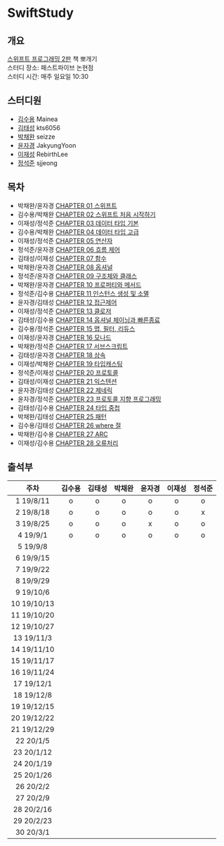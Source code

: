 # SwiftStudy
## 개요
[스위프트 프로그래밍 2판](http://www.hanbit.co.kr/store/books/look.php?p_code=B2206901403) 책 뽀개기  
스터디 장소: 패스트파이브 논현점  
스터디 시간: 매주 일요일 10:30


## 스터디원
- [김수용](https://github.com/Mainea) Mainea
- [김태성](https://github.com/kts6056) kts6056
- [박채완](https://github.com/seizze) seizze
- [윤자경](https://github.com/JakyungYoon) JakyungYoon
- [이재성](https://github.com/RebirthLee) RebirthLee
- [정석준](https://github.com/sjjeong) sjjeong

## 목차
- 박채완/윤자경 [CHAPTER 01 스위프트](./CHAPTER01/README.md)
- 김수용/박채완 [CHAPTER 02 스위프트 처음 시작하기](./CHAPTER02/README.md)
- 이재성/정석준 [CHAPTER 03 데이터 타입 기본](./CHAPTER03/README.md)
- 김수용/박채완 [CHAPTER 04 데이터 타입 고급](./CHAPTER04/README.md)
- 이재성/정석준 [CHAPTER 05 연산자](./CHAPTER05/README.md)
- 정석준/윤자경 [CHAPTER 06 흐름 제어](./CHAPTER06/README.md)
- 김태성/이재성 [CHAPTER 07 함수](./CHAPTER07/README.md)
- 박채완/윤자경 [CHAPTER 08 옵셔널](./CHAPTER08/README.md)
- 정석준/윤자경 [CHAPTER 09 구조체와 클래스](./CHAPTER09/README.md)
- 박채완/윤자경 [CHAPTER 10 프로퍼티와 메서드](./CHAPTER10/README.md)
- 정석준/김수용 [CHAPTER 11 인스턴스 생성 및 소멸](./CHAPTER11/README.md)
- 윤자경/김태성 [CHAPTER 12 접근제어](./CHAPTER12/README.md)
- 이재성/정석준 [CHAPTER 13 클로저](./CHAPTER13/README.md)
- 김태성/김수용 [CHAPTER 14 옵셔널 체이닝과 빠른종료](./CHAPTER14/README.md)
- 김수용/정석준 [CHAPTER 15 맵, 필터, 리듀스](./CHAPTER15/README.md)
- 이재성/윤자경 [CHAPTER 16 모나드](./CHAPTER16/README.md)
- 박채완/정석준 [CHAPTER 17 서브스크립트](./CHAPTER17/README.md)
- 김태성/윤자경 [CHAPTER 18 상속](./CHAPTER18/README.md)
- 이재성/박채완 [CHAPTER 19 타입캐스팅](./CHAPTER19/README.md)
- 정석준/이재성 [CHAPTER 20 프로토콜](./CHAPTER20/README.md)
- 김태성/이재성 [CHAPTER 21 익스텐션](./CHAPTER21/README.md)
- 윤자경/김태성 [CHAPTER 22 제네릭](./CHAPTER22/README.md)
- 윤자경/정석준 [CHAPTER 23 프로토콜 지향 프로그래밍](./CHAPTER23/README.md)
- 김태성/김수용 [CHAPTER 24 타입 중첩](./CHAPTER24/README.md)
- 박채완/김태성 [CHAPTER 25 패턴](./CHAPTER25/README.md)
- 김수용/김태성 [CHAPTER 26 where 절](./CHAPTER26/README.md)
- 박채완/김수용 [CHAPTER 27 ARC](./CHAPTER27/README.md)
- 이재성/김수용 [CHAPTER 28 오류처리](./CHAPTER28/README.md)


## 출석부
|주차|김수용|김태성|박채완|윤자경|이재성|정석준|
|:-:|:-:|:-:|:-:|:-:|:-:|:-:|
|1 19/8/11|o|o|o|o|o|o|
|2 19/8/18|o|o|o|o|o|x|
|3 19/8/25|o|o|o|x|o|o|
|4 19/9/1|o|o|o|o|o|o|
|5 19/9/8|||||||
|6 19/9/15|||||||
|7 19/9/22|||||||
|8 19/9/29|||||||
|9 19/10/6|||||||
|10 19/10/13|||||||
|11 19/10/20|||||||
|12 19/10/27|||||||
|13 19/11/3|||||||
|14 19/11/10|||||||
|15 19/11/17|||||||
|16 19/11/24|||||||
|17 19/12/1|||||||
|18 19/12/8|||||||
|19 19/12/15|||||||
|20 19/12/22|||||||
|21 19/12/29|||||||
|22 20/1/5|||||||
|23 20/1/12|||||||
|24 20/1/19|||||||
|25 20/1/26|||||||
|26 20/2/2|||||||
|27 20/2/9|||||||
|28 20/2/16|||||||
|29 20/2/23|||||||
|30 20/3/1|||||||
